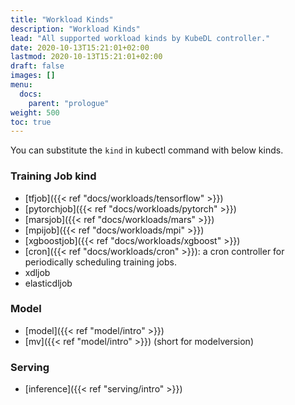```yaml
---
title: "Workload Kinds"
description: "Workload Kinds"
lead: "All supported workload kinds by KubeDL controller."
date: 2020-10-13T15:21:01+02:00
lastmod: 2020-10-13T15:21:01+02:00
draft: false
images: []
menu:
  docs:
    parent: "prologue"
weight: 500
toc: true
---
```


You can substitute the `kind` in kubectl command with below kinds.

### Training Job kind
- [tfjob]({{< ref "docs/workloads/tensorflow" >}})
- [pytorchjob]({{< ref "docs/workloads/pytorch" >}})
- [marsjob]({{< ref "docs/workloads/mars" >}})
- [mpijob]({{< ref "docs/workloads/mpi" >}})
- [xgboostjob]({{< ref "docs/workloads/xgboost" >}})
- [cron]({{< ref "docs/workloads/cron" >}}): a cron controller for periodically scheduling training jobs.
- xdljob
- elasticdljob


### Model
- [model]({{< ref "model/intro" >}})
- [mv]({{< ref "model/intro" >}}) (short for modelversion)

### Serving
- [inference]({{< ref "serving/intro" >}})

